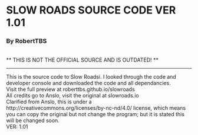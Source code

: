 # SLOW ROADS SOURCE CODE VER 1.01
### By RobertTBS
<br>
** THIS IS NOT THE OFFICIAL SOURCE AND IS OUTDATED! **
<hr>
This is the source code to Slow Roadsi. I looked through the code and developer console and downloaded the code and all dependancies.
<br>
Visit the full preview at roberttbs.github.io/slowroads
<br>
All credits go to Anslo, visit the original at slowroads.io
<br>
Clarified from Anslo, this is under a http://creativecommons.org/licenses/by-nc-nd/4.0/ license, which means you can copy the original but not change the program; but it is stated this will be changed soon. 
<br>
VER: 1.01
